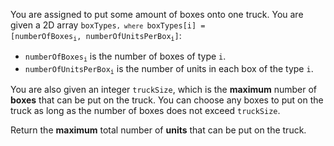 You are assigned to put some amount of boxes onto one truck. You are given a 2D array <code>boxTypes`, where `boxTypes[i] = [numberOfBoxes<sub>i</sub>, numberOfUnitsPerBox<sub>i</sub>]</code>:

- <code>numberOfBoxes<sub>i</sub></code> is the number of boxes of type `i`.
- <code>numberOfUnitsPerBox<sub>i</sub></code> is the number of units in each box of the type `i`.

You are also given an integer `truckSize`, which is the **maximum** number of **boxes** that can be put on the truck. You can choose any boxes to put on the truck as long as the number of boxes does not exceed `truckSize`.

Return the **maximum** total number of **units** that can be put on the truck.